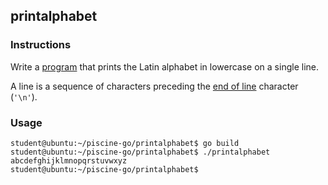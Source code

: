 ## printalphabet

### Instructions

Write a [program](TODO-LINK) that prints the Latin alphabet in lowercase on a single line.

A line is a sequence of characters preceding the [end of line](https://en.wikipedia.org/wiki/Newline) character (`'\n'`).

### Usage

```console
student@ubuntu:~/piscine-go/printalphabet$ go build
student@ubuntu:~/piscine-go/printalphabet$ ./printalphabet
abcdefghijklmnopqrstuvwxyz
student@ubuntu:~/piscine-go/printalphabet$
```
